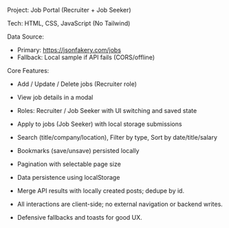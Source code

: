Project: Job Portal (Recruiter + Job Seeker)

Tech: HTML, CSS, JavaScript (No Tailwind)

Data Source:
- Primary: https://jsonfakery.com/jobs
- Fallback: Local sample if API fails (CORS/offline)

Core Features:
- Add / Update / Delete jobs (Recruiter role)
- View job details in a modal
- Roles: Recruiter / Job Seeker with UI switching and saved state
- Apply to jobs (Job Seeker) with local storage submissions
- Search (title/company/location), Filter by type, Sort by date/title/salary
- Bookmarks (save/unsave) persisted locally
- Pagination with selectable page size
- Data persistence using localStorage


- Merge API results with locally created posts; dedupe by id.
- All interactions are client-side; no external navigation or backend writes.
- Defensive fallbacks and toasts for good UX.

